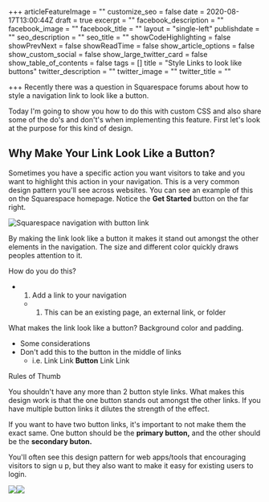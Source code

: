 +++
articleFeatureImage = ""
customize_seo = false
date = 2020-08-17T13:00:44Z
draft = true
excerpt = ""
facebook_description = ""
facebook_image = ""
facebook_title = ""
layout = "single-left"
publishdate = ""
seo_description = ""
seo_title = ""
showCodeHighlighting = false
showPrevNext = false
showReadTime = false
show_article_options = false
show_custom_social = false
show_large_twitter_card = false
show_table_of_contents = false
tags = []
title = "Style Links to look like buttons"
twitter_description = ""
twitter_image = ""
twitter_title = ""

+++
Recently there was a question in Squarespace forums about how to style a navigation link to look like a button. 

Today I'm going to show you how to do this with custom CSS and also share some of the do's and don't's when implementing this feature. First let's look at the purpose for this kind of design. 

## Why Make Your Link Look Like a Button?

Sometimes you have a specific action you want visitors to take and you want to highlight this action in your navigation. This is a very common design pattern you'll see across websites. You can see an example of this on the Squarespace homepage. Notice the **Get Started** button on the far right.

![Squarespace navigation with button link](/uploads/squarespace-header.png)

By making the link look like a button it makes it stand out amongst the other elements in the navigation. The size and different color quickly draws peoples attention to it. 

How do you do this?

* 1. Add a link to your navigation
  * 1. This can be an existing page, an external link, or folder

What makes the link look like a button? Background color and padding. 

* Some considerations
* Don't add this to the button in the middle of links
  * i.e. Link Link **Button** Link Link

Rules of Thumb

You shouldn't have any more than 2 button style links. What makes this design work is that the one button stands out amongst the other links. If you have multiple button links it dilutes the strength of the effect. 

If you want to have two button links, it's important to not make them the exact same. One button should be the **primary button,** and the other should be the **secondary buton.** 

You'll often see this design pattern for web apps/tools that encouraging visitors to sign u p, but they also want to make it easy for existing users to login. 

![](/uploads/mailchimp-header.png)![](/uploads/typeform-header.png)